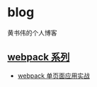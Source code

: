 # blog
黄书伟的个人博客

## [webpack 系列](https://github.com/huangshuwei/blog/labels/webpack)
- [webpack 单页面应用实战](https://github.com/huangshuwei/blog/issues/1)
